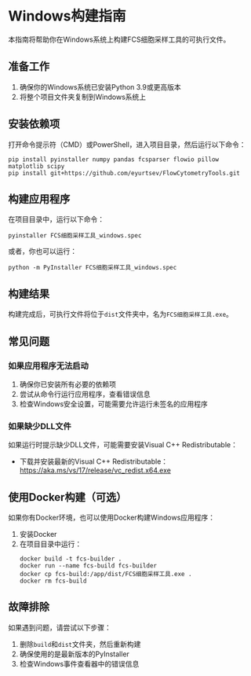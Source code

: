 # Windows构建指南

本指南将帮助你在Windows系统上构建FCS细胞采样工具的可执行文件。

## 准备工作

1. 确保你的Windows系统已安装Python 3.9或更高版本
2. 将整个项目文件夹复制到Windows系统上

## 安装依赖项

打开命令提示符（CMD）或PowerShell，进入项目目录，然后运行以下命令：

```
pip install pyinstaller numpy pandas fcsparser flowio pillow matplotlib scipy
pip install git+https://github.com/eyurtsev/FlowCytometryTools.git
```

## 构建应用程序

在项目目录中，运行以下命令：

```
pyinstaller FCS细胞采样工具_windows.spec
```

或者，你也可以运行：

```
python -m PyInstaller FCS细胞采样工具_windows.spec
```

## 构建结果

构建完成后，可执行文件将位于`dist`文件夹中，名为`FCS细胞采样工具.exe`。

## 常见问题

### 如果应用程序无法启动

1. 确保你已安装所有必要的依赖项
2. 尝试从命令行运行应用程序，查看错误信息
3. 检查Windows安全设置，可能需要允许运行未签名的应用程序

### 如果缺少DLL文件

如果运行时提示缺少DLL文件，可能需要安装Visual C++ Redistributable：
- 下载并安装最新的Visual C++ Redistributable：https://aka.ms/vs/17/release/vc_redist.x64.exe

## 使用Docker构建（可选）

如果你有Docker环境，也可以使用Docker构建Windows应用程序：

1. 安装Docker
2. 在项目目录中运行：
   ```
   docker build -t fcs-builder .
   docker run --name fcs-build fcs-builder
   docker cp fcs-build:/app/dist/FCS细胞采样工具.exe .
   docker rm fcs-build
   ```

## 故障排除

如果遇到问题，请尝试以下步骤：

1. 删除`build`和`dist`文件夹，然后重新构建
2. 确保使用的是最新版本的PyInstaller
3. 检查Windows事件查看器中的错误信息 